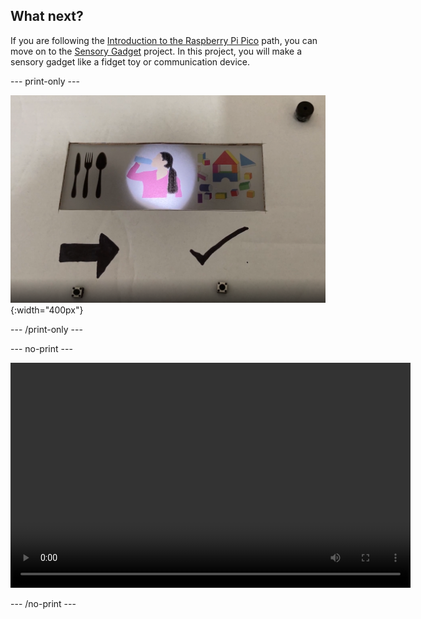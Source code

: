 ## What next?

If you are following the [Introduction to the Raspberry Pi Pico](https://projects.raspberrypi.org/en/pathways/pico-intro) path, you can move on to the [Sensory Gadget](https://projects.raspberrypi.org/en/projects/sensory-gadget) project. In this project, you will make a sensory gadget like a fidget toy or communication device.

--- print-only ---

![desc](images/communication-tool.PNG){:width="400px"}

--- /print-only ---

--- no-print ---

<video width="640" height="360" controls>
<source src="images/communication-tool.mp4" type="video/mp4">
Your browser does not support WebM video, try FireFox or Chrome
</video>

--- /no-print ---


